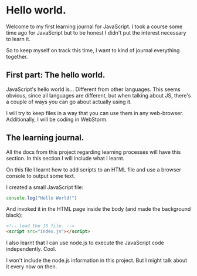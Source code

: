 # Hello world.

Welcome to my first learning journal for JavaScript.
I took a course some time ago for JavaScript but to be honest I didn't put the interest necessary to learn it.

So to keep myself on track this time, I want to kind of journal everything together.

## First part: The hello world.

JavaScript's hello world is... Different from other languages.
This seems obvious, since all languages are different, but when talking about JS,
there's a couple of ways you can go about actually using it.

I will try to keep files in a way that you can use them in any web-browser.
Additionally, I will be coding in WebStorm.

## The learning journal.

All the docs from this project regarding learning processes will have this section.
In this section I will include what I learnt.

On this file I learnt how to add scripts to an HTML file and use a browser console to output some text.

I created a small JavaScript file:
```js
console.log("Hello World!")
```


And invoked it in the HTML page inside the body (and made the background black):
```html 
<!-- load the JS file. -->
<script src="index.js"></script>
```

I also learnt that I can use node.js to execute the JavaScript code independently.
Cool.

I won't include the node.js information in this project.
But I might talk about it every now on then.
